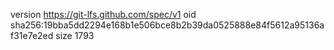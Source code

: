 version https://git-lfs.github.com/spec/v1
oid sha256:19bba5dd2294e168b1e506bce8b2b39da0525888e84f5612a95136af31e7e2ed
size 1793
